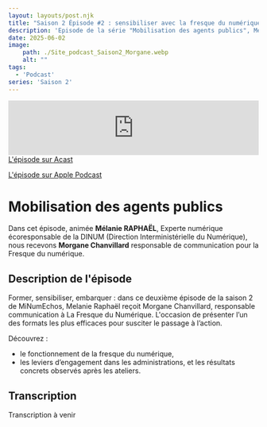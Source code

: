 ```yaml
---
layout: layouts/post.njk
title: "Saison 2 Épisode #2 : sensibiliser avec la fresque du numérique"
description: 'Episode de la série "Mobilisation des agents publics", Mélanie Raphaël reçoit Morgane Chanvillard, responsable de communication de la Fresque du Numérique'
date: 2025-06-02
image:
    path: ./Site_podcast_Saison2_Morgane.webp
    alt: ""
tags:
  - 'Podcast'
series: 'Saison 2'
---
```

<!-- intégration Acast -->
<iframe src="https://embed.acast.com/$/669e18c83847f8c1a590bc69/6830b6729cad4906be99dc74?" frameBorder="0" width="100%" height="110px" allow="autoplay"></iframe>
</br>
<!-- Lien Acast -->
<a class="fr-link fr-icon-arrow-right-line fr-link--icon-right" href="https://shows.acast.com/minumeco-initiatives-pour-un-numerique-ecoresponsable/episodes/6830b6729cad4906be99dc74">L'épisode sur Acast</a>

</br>

<!-- Lien Apple Podcast -->
<a class="fr-link fr-icon-arrow-right-line fr-link--icon-right" href="https://podcasts.apple.com/fr/podcast/minumechos-mobilisation-des-agents-publics/id1759375669?i=1000709876713">L'épisode sur Apple Podcast</a>


<!-- légende du podcast-->

# Mobilisation des agents publics

Dans cet épisode, animée **Mélanie RAPHAËL**, Experte numérique écoresponsable de la DINUM (Direction Interministérielle du Numérique), nous recevons **Morgane Chanvillard** responsable de communication pour la Fresque du numérique.

## Description de l'épisode

Former, sensibiliser, embarquer : dans ce deuxième épisode de la saison 2 de MiNumEchos, Melanie Raphaël reçoit Morgane Chanvillard, responsable communication à La Fresque du Numérique.
L'occasion de présenter l’un des formats les plus efficaces pour susciter le passage à l’action.

Découvrez : 
* le fonctionnement de la fresque du numérique,
* les leviers d’engagement dans les administrations, et les résultats concrets observés après les ateliers.

<!-- légende du podcast-->

## Transcription
Transcription à venir
